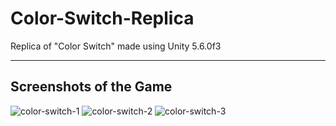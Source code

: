 # Color-Switch-Replica
Replica of "Color Switch" made using Unity 5.6.0f3

---
## Screenshots of the Game
![color-switch-1](https://user-images.githubusercontent.com/36204389/47602472-13fb7500-d9fd-11e8-8b84-feadbf6315c2.png)
![color-switch-2](https://user-images.githubusercontent.com/36204389/47602477-28d80880-d9fd-11e8-80ab-763cc6516d1c.PNG)
![color-switch-3](https://user-images.githubusercontent.com/36204389/47602478-28d80880-d9fd-11e8-96c7-b806e3a557aa.PNG)
